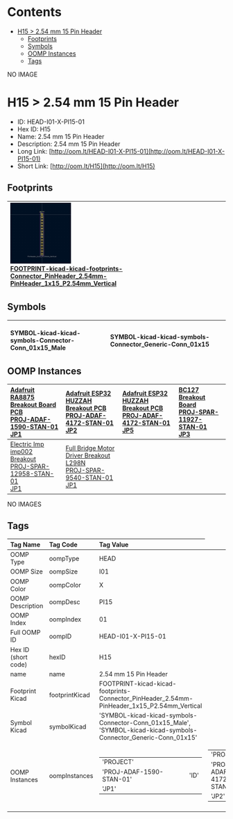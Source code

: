



Contents
========

* [H15 > 2.54 mm 15 Pin Header](#h15--254-mm-15-pin-header)
	* [Footprints](#footprints)
	* [Symbols](#symbols)
	* [OOMP Instances](#oomp-instances)
	* [Tags](#tags)
  
NO IMAGE  
# H15 > 2.54 mm 15 Pin Header

- ID: HEAD-I01-X-PI15-01
- Hex ID: H15
- Name: 2.54 mm 15 Pin Header
- Description: 2.54 mm 15 Pin Header
- Long Link: [http://oom.lt/HEAD-I01-X-PI15-01](http://oom.lt/HEAD-I01-X-PI15-01)
- Short Link: [http://oom.lt/H15](http://oom.lt/H15)

## Footprints
  

|[![](https://raw.githubusercontent.com/oomlout/oomlout_OOMP_eda_V2/main/FOOTPRINT/kicad/kicad-footprints/Connector_PinHeader_2.54mm/PinHeader_1x15_P2.54mm_Vertical/image_140.png)<br>FOOTPRINT-kicad-kicad-footprints-Connector_PinHeader_2.54mm-PinHeader_1x15_P2.54mm_Vertical](https://github.com/oomlout/oomlout_OOMP_eda_V2/tree/main/FOOTPRINT/kicad/kicad-footprints/Connector_PinHeader_2.54mm/PinHeader_1x15_P2.54mm_Vertical/)||||
| :--- | :--- | :--- | :--- |

## Symbols
  

|![]()<br>SYMBOL-kicad-kicad-symbols-Connector-Conn_01x15_Male|![]()<br>SYMBOL-kicad-kicad-symbols-Connector_Generic-Conn_01x15|||
| :--- | :--- | :--- | :--- |

## OOMP Instances
  

|[Adafruit RA8875 Breakout Board PCB<br>PROJ-ADAF-1590-STAN-01<br>JP1](https://github.com/oomlout/oomlout_OOMP_projects_V2/tree/main/PROJ/ADAF/1590/STAN/01/)|[Adafruit ESP32 HUZZAH Breakout PCB<br>PROJ-ADAF-4172-STAN-01<br>JP2](https://github.com/oomlout/oomlout_OOMP_projects_V2/tree/main/PROJ/ADAF/4172/STAN/01/)|[Adafruit ESP32 HUZZAH Breakout PCB<br>PROJ-ADAF-4172-STAN-01<br>JP5](https://github.com/oomlout/oomlout_OOMP_projects_V2/tree/main/PROJ/ADAF/4172/STAN/01/)|[BC127 Breakout Board<br>PROJ-SPAR-11927-STAN-01<br>JP3](https://github.com/oomlout/oomlout_OOMP_projects_V2/tree/main/PROJ/SPAR/11927/STAN/01/)|
| :--- | :--- | :--- | :--- |
|[Electric Imp imp002 Breakout<br>PROJ-SPAR-12958-STAN-01<br>JP1](https://github.com/oomlout/oomlout_OOMP_projects_V2/tree/main/PROJ/SPAR/12958/STAN/01/)|[Full Bridge Motor Driver Breakout L298N<br>PROJ-SPAR-9540-STAN-01<br>JP1](https://github.com/oomlout/oomlout_OOMP_projects_V2/tree/main/PROJ/SPAR/9540/STAN/01/)|||
  
NO IMAGES  
## Tags
  

|Tag Name|Tag Code|Tag Value|
| :--- | :--- | :--- |
|OOMP Type|oompType|HEAD|
|OOMP Size|oompSize|I01|
|OOMP Color|oompColor|X|
|OOMP Description|oompDesc|PI15|
|OOMP Index|oompIndex|01|
|Full OOMP ID|oompID|HEAD-I01-X-PI15-01|
|Hex ID (short code)|hexID|H15|
|name|name|2.54 mm 15 Pin Header|
|Footprint Kicad|footprintKicad|FOOTPRINT-kicad-kicad-footprints-Connector_PinHeader_2.54mm-PinHeader_1x15_P2.54mm_Vertical|
|Symbol Kicad|symbolKicad|'SYMBOL-kicad-kicad-symbols-Connector-Conn_01x15_Male', 'SYMBOL-kicad-kicad-symbols-Connector_Generic-Conn_01x15'|
|OOMP Instances|oompInstances|<table><tr><td>'PROJECT'</td></tr><tr><td> 'PROJ-ADAF-1590-STAN-01'</td><td> 'ID'</td></tr><tr><td> 'JP1'</td></tr></table></td><td> <table><tr><td>'PROJECT'</td></tr><tr><td> 'PROJ-ADAF-4172-STAN-01'</td><td> 'ID'</td></tr><tr><td> 'JP2'</td></tr></table></td><td> <table><tr><td>'PROJECT'</td></tr><tr><td> 'PROJ-ADAF-4172-STAN-01'</td><td> 'ID'</td></tr><tr><td> 'JP5'</td></tr></table></td><td> <table><tr><td>'PROJECT'</td></tr><tr><td> 'PROJ-SPAR-11927-STAN-01'</td><td> 'ID'</td></tr><tr><td> 'JP3'</td></tr></table></td><td> <table><tr><td>'PROJECT'</td></tr><tr><td> 'PROJ-SPAR-12958-STAN-01'</td><td> 'ID'</td></tr><tr><td> 'JP1'</td></tr></table></td><td> <table><tr><td>'PROJECT'</td></tr><tr><td> 'PROJ-SPAR-9540-STAN-01'</td><td> 'ID'</td></tr><tr><td> 'JP1'</td></tr></table>|
||||
